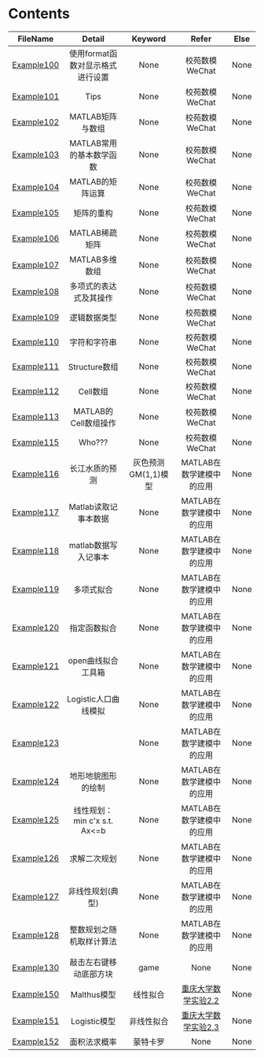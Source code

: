 # Contents

FileName | Detail | Keyword | Refer | Else
:-: | :-: | :-: | :-: | :-:
[Example100](https://github.com/ooooooliver/Play_with_MATLAB/blob/master/Example100-199/Example100.m) | 使用format函数对显示格式进行设置 | None | 校苑数模WeChat | None
[Example101](https://github.com/ooooooliver/Play_with_MATLAB/blob/master/Example100-199/Example101.m) | Tips | None | 校苑数模WeChat | None
[Example102](https://github.com/ooooooliver/Play_with_MATLAB/blob/master/Example100-199/Example102.m) | MATLAB矩阵与数组 | None | 校苑数模WeChat | None
[Example103](https://github.com/ooooooliver/Play_with_MATLAB/blob/master/Example100-199/Example103.m) | MATLAB常用的基本数学函数 | None | 校苑数模WeChat | None
[Example104](https://github.com/ooooooliver/Play_with_MATLAB/blob/master/Example100-199/Example104.m) | MATLAB的矩阵运算 | None | 校苑数模WeChat | None
[Example105](https://github.com/ooooooliver/Play_with_MATLAB/blob/master/Example100-199/Example105.m) | 矩阵的重构 | None | 校苑数模WeChat | None
[Example106](https://github.com/ooooooliver/Play_with_MATLAB/blob/master/Example100-199/Example106.m) | MATLAB稀疏矩阵 | None | 校苑数模WeChat | None
[Example107](https://github.com/ooooooliver/Play_with_MATLAB/blob/master/Example100-199/Example107.m) | MATLAB多维数组 | None | 校苑数模WeChat | None
[Example108](https://github.com/ooooooliver/Play_with_MATLAB/blob/master/Example100-199/Example108.m) | 多项式的表达式及其操作 | None | 校苑数模WeChat | None
[Example109](https://github.com/ooooooliver/Play_with_MATLAB/blob/master/Example100-199/Example109.m) | 逻辑数据类型 | None | 校苑数模WeChat | None
[Example110](https://github.com/ooooooliver/Play_with_MATLAB/blob/master/Example100-199/Example110.m) | 字符和字符串 | None | 校苑数模WeChat | None
[Example111](https://github.com/ooooooliver/Play_with_MATLAB/blob/master/Example100-199/Example111.m) | Structure数组 | None | 校苑数模WeChat | None
[Example112](https://github.com/ooooooliver/Play_with_MATLAB/blob/master/Example100-199/Example112.m) | Cell数组 | None | 校苑数模WeChat | None
[Example113](https://github.com/ooooooliver/Play_with_MATLAB/blob/master/Example100-199/Example113.m) | MATLAB的Cell数组操作 | None | 校苑数模WeChat | None
[Example115](https://github.com/ooooooliver/Play_with_MATLAB/blob/master/Example100-199/Example115.m) | Who??? | None | 校苑数模WeChat | None
[Example116](https://github.com/ooooooliver/Play_with_MATLAB/blob/master/Example100-199/Example116.m) | 长江水质的预测 | 灰色预测GM(1,1)模型 | MATLAB在数学建模中的应用 | None
[Example117](https://github.com/ooooooliver/Play_with_MATLAB/blob/master/Example100-199/Example117.m) | Matlab读取记事本数据 | None | MATLAB在数学建模中的应用 | None
[Example118](https://github.com/ooooooliver/Play_with_MATLAB/blob/master/Example100-199/Example118.m) | matlab数据写入记事本 | None | MATLAB在数学建模中的应用 | None
[Example119](https://github.com/ooooooliver/Play_with_MATLAB/blob/master/Example100-199/Example119.m) | 多项式拟合 | None | MATLAB在数学建模中的应用 | None
[Example120](https://github.com/ooooooliver/Play_with_MATLAB/blob/master/Example100-199/Example120.m) | 指定函数拟合 | None | MATLAB在数学建模中的应用 | None
[Example121](https://github.com/ooooooliver/Play_with_MATLAB/blob/master/Example100-199/Example121.m) | open曲线拟合工具箱 | None | MATLAB在数学建模中的应用 | None
[Example122](https://github.com/ooooooliver/Play_with_MATLAB/blob/master/Example100-199/Example122.m) | Logistic人口曲线模拟 | None | MATLAB在数学建模中的应用 | None
[Example123](https://github.com/ooooooliver/Play_with_MATLAB/blob/master/Example100-199/Example123.m) |  | None | MATLAB在数学建模中的应用 | None
[Example124](https://github.com/ooooooliver/Play_with_MATLAB/blob/master/Example100-199/Example124.m) | 地形地貌图形的绘制 | None | MATLAB在数学建模中的应用 | None
[Example125](https://github.com/ooooooliver/Play_with_MATLAB/blob/master/Example100-199/Example125.m) | 线性规划：min c'x  s.t.  Ax<=b | None | MATLAB在数学建模中的应用 | None
[Example126](https://github.com/ooooooliver/Play_with_MATLAB/blob/master/Example100-199/Example126.m) | 求解二次规划 | None | MATLAB在数学建模中的应用 | None
[Example127](https://github.com/ooooooliver/Play_with_MATLAB/blob/master/Example100-199/Example127.m) | 非线性规划(典型) | None | MATLAB在数学建模中的应用 | None
[Example128](https://github.com/ooooooliver/Play_with_MATLAB/blob/master/Example100-199/Example128.m) | 整数规划之随机取样计算法| None| MATLAB在数学建模中的应用 | None
[Example130](https://github.com/ooooooliver/Play_with_MATLAB/blob/master/Example100-199/Example130.m) | 敲击左右键移动底部方块 | game | None | None
[Example150](https://github.com/ooooooliver/Play_with_MATLAB/blob/master/Example100-199/Example150.m) | Malthus模型 | 线性拟合 | [重庆大学数学实验2.2](https://www.icourse163.org/learn/CQU-1002534004?tid=1206017201#/learn/content?type=detail&id=1210427113&cid=1212470206) | None
[Example151](https://github.com/ooooooliver/Play_with_MATLAB/blob/master/Example100-199/Example151.m) | Logistic模型 | 非线性拟合 | [重庆大学数学实验2.3](https://www.icourse163.org/learn/CQU-1002534004?tid=1206017201#/learn/content?type=detail&id=1210427114&cid=1212470211) | None
[Example152](https://github.com/ooooooliver/Play_with_MATLAB/blob/master/Example100-199/Example152.m) | 面积法求概率 | 蒙特卡罗 | None | None
